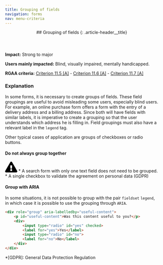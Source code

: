 ```yaml
---
title: Grouping of fields
navigation: forms
nav: menu-criteria
---
```


<header>
## Grouping of fields
{: .article-header__title}
</header>

**Impact:** Strong to major

**Users mainly impacted:** Blind, visually impaired, mentally handicapped.

**RGAA criteria:** [Criterion 11.5 [A]](http://disic.github.io/rgaa_referentiel_en/criteria.html#crit-11-5) - [Criterion 11.6 [A]](http://disic.github.io/rgaa_referentiel_en/criteria.html#crit-11-6) - [Criterion 11.7 [A]](http://disic.github.io/rgaa_referentiel_en/criteria.html#crit-11-7)

### Explanation

In some forms, it is necessary to create groups of fields. These field groupings are useful to avoid misleading some users, especially blind users. For example, an online purchase form offers a form with the entry of a delivery address and a billing address. Since both will have fields with similar labels, it is imperative to create a grouping so that the user understands which address he is filling in. Field groupings must also have a relevant label in the `legend` tag.

Other typical cases of application are groups of checkboxes or radio buttons.

#### Do not always group together
<div class="important">
<svg role="img" aria-label="Important" xmlns="http://www.w3.org/2000/svg" viewBox="0 0 576 512" width="40" height="36"><title>Important</title><path d="M569.517 440.013C587.975 472.007 564.806 512 527.94 512H48.054c-36.937 0-59.999-40.055-41.577-71.987L246.423 23.985c18.467-32.009 64.72-31.951 83.154 0l239.94 416.028zM288 354c-25.405 0-46 20.595-46 46s20.595 46 46 46 46-20.595 46-46-20.595-46-46-46zm-43.673-165.346l7.418 136c.347 6.364 5.609 11.346 11.982 11.346h48.546c6.373 0 11.635-4.982 11.982-11.346l7.418-136c.375-6.874-5.098-12.654-11.982-12.654h-63.383c-6.884 0-12.356 5.78-11.981 12.654z"/></svg>
 * A search form with only one text field does not need to be grouped.
 * A single checkbox to validate the agreement on personal data (GDPR)
</div>

#### Group with ARIA

In some situations, it is not possible to group with the pair `fieldset` `legend`, in which case it is possible to use the grouping through `ARIA`.

```html
<div role="group" aria-labelledby="useful-content">
    <p id="useful-content">Was this content useful to you?</p>
    <div>
        <input type="radio" id="yes" checked>
        <label for="yes">Yes</label>
        <input type="radio" id="no">
        <label for="no">No</label>
    </div>
</div>
```

*[GDPR]: General Data Protection Regulation
